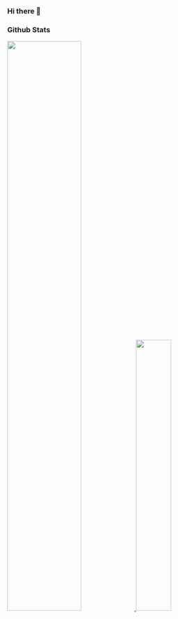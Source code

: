 ### Hi there 👋



### Github Stats

<a href="https://github.com/FoxDaxian">
  <img src="https://github-readme-stats.vercel.app/api?username=FoxDaxian&show_icons=true&layout=compact&count_private=true&hide_title=true&theme=default" style="width: 58%; max-width: 58%; min-width: 58%;">
  <img src="https://github-readme-stats.vercel.app/api/top-langs/?username=FoxDaxian&layout=compact&count_private=true&theme=default" style="width: 40%; max-width: 40%; min-width: 40%;">
</a>
